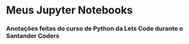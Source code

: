 # Meus Jupyter Notebooks
### Anotações feitas do curso de Python da Lets Code durante o Santander Coders
